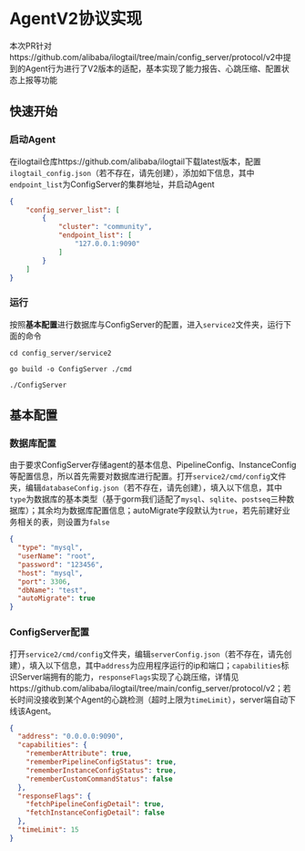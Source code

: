 # AgentV2协议实现

本次PR针对https://github.com/alibaba/ilogtail/tree/main/config_server/protocol/v2中提到的Agent行为进行了V2版本的适配，基本实现了能力报告、心跳压缩、配置状态上报等功能

## 快速开始

### 启动Agent

在ilogtail仓库https://github.com/alibaba/ilogtail下载latest版本，配置`ilogtail_config.json`（若不存在，请先创建），添加如下信息，其中`endpoint_list`为ConfigServer的集群地址，并启动Agent

```json
{
    "config_server_list": [
        {
            "cluster": "community",
            "endpoint_list": [
                "127.0.0.1:9090"
            ]
        }
    ]
}
```

### 运行

按照**基本配置**进行数据库与ConfigServer的配置，进入`service2`文件夹，运行下面的命令

```shell
cd config_server/service2

go build -o ConfigServer ./cmd

./ConfigServer
```

## 基本配置

### 数据库配置

由于要求ConfigServer存储agent的基本信息、PipelineConfig、InstanceConfig等配置信息，所以首先需要对数据库进行配置。打开`service2/cmd/config`文件夹，编辑`databaseConfig.json`（若不存在，请先创建），填入以下信息，其中`type`为数据库的基本类型（基于gorm我们适配了`mysql`、`sqlite`、`postseq`三种数据库）；其余均为数据库配置信息；autoMigrate字段默认为`true`，若先前建好业务相关的表，则设置为`false`

```json
{
  "type": "mysql",
  "userName": "root",
  "password": "123456",
  "host": "mysql",
  "port": 3306,
  "dbName": "test",
  "autoMigrate": true
}
```

### ConfigServer配置

打开`service2/cmd/config`文件夹，编辑`serverConfig.json`（若不存在，请先创建），填入以下信息，其中`address`为应用程序运行的ip和端口；`capabilities`标识Server端拥有的能力，`responseFlags`实现了心跳压缩，详情见https://github.com/alibaba/ilogtail/tree/main/config_server/protocol/v2；若长时间没接收到某个Agent的心跳检测（超时上限为`timeLimit`），server端自动下线该Agent。

```json
{
  "address": "0.0.0.0:9090",
  "capabilities": {
    "rememberAttribute": true,
    "rememberPipelineConfigStatus": true,
    "rememberInstanceConfigStatus": true,
    "rememberCustomCommandStatus": false
  },
  "responseFlags": {
    "fetchPipelineConfigDetail": true,
    "fetchInstanceConfigDetail": false
  },
  "timeLimit": 15
}
```